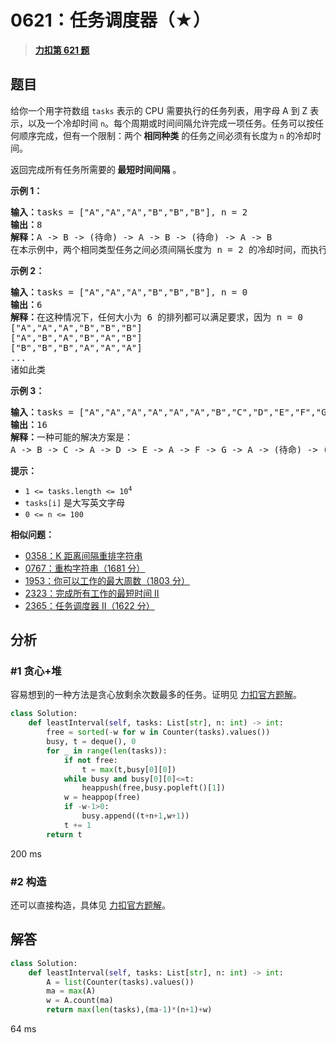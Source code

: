 # 0621：任务调度器（★）


> <u>**[力扣第 621 题](https://leetcode.cn/problems/task-scheduler/)**</u>

## 题目

<p>给你一个用字符数组 <code>tasks</code> 表示的 CPU 需要执行的任务列表，用字母 A 到 Z 表示，以及一个冷却时间 <code>n</code>。每个周期或时间间隔允许完成一项任务。任务可以按任何顺序完成，但有一个限制：两个<strong> 相同种类</strong> 的任务之间必须有长度为<strong> </strong><code>n</code><strong> </strong>的冷却时间。</p>

<p>返回完成所有任务所需要的<strong> 最短时间间隔</strong> 。</p>



<p><strong>示例 1：</strong></p>

<pre>
<strong>输入：</strong>tasks = ["A","A","A","B","B","B"], n = 2
<strong>输出：</strong>8
<strong>解释：</strong>A -&gt; B -&gt; (待命) -&gt; A -&gt; B -&gt; (待命) -&gt; A -&gt; B
在本示例中，两个相同类型任务之间必须间隔长度为 n = 2 的冷却时间，而执行一个任务只需要一个单位时间，所以中间出现了（待命）状态。 </pre>

<p><strong>示例 2：</strong></p>

<pre>
<strong>输入：</strong>tasks = ["A","A","A","B","B","B"], n = 0
<strong>输出：</strong>6
<strong>解释：</strong>在这种情况下，任何大小为 6 的排列都可以满足要求，因为 n = 0
["A","A","A","B","B","B"]
["A","B","A","B","A","B"]
["B","B","B","A","A","A"]
...
诸如此类
</pre>

<p><strong>示例 3：</strong></p>

<pre>
<strong>输入：</strong>tasks = ["A","A","A","A","A","A","B","C","D","E","F","G"], n = 2
<strong>输出：</strong>16
<strong>解释：</strong>一种可能的解决方案是：
A -&gt; B -&gt; C -&gt; A -&gt; D -&gt; E -&gt; A -&gt; F -&gt; G -&gt; A -&gt; (待命) -&gt; (待命) -&gt; A -&gt; (待命) -&gt; (待命) -&gt; A
</pre>



<p><strong>提示：</strong></p>

<ul>
<li><code>1 &lt;= tasks.length &lt;= 10<sup>4</sup></code></li>
<li><code>tasks[i]</code> 是大写英文字母</li>
<li><code>0 &lt;= n &lt;= 100</code></li>
</ul>


**相似问题：**
- [0358：K 距离间隔重排字符串](/leetcode/0358)
- [0767：重构字符串（1681 分）](/leetcode/0767)
- [1953：你可以工作的最大周数（1803 分）](/leetcode/1953)
- [2323：完成所有工作的最短时间 II](/leetcode/2323)
- [2365：任务调度器 II（1622 分）](/leetcode/2365)


## 分析

### #1 贪心+堆

容易想到的一种方法是贪心放剩余次数最多的任务。证明见 [力扣官方题解](https://leetcode.cn/u/leetcode-solution/)。

```python
class Solution:
    def leastInterval(self, tasks: List[str], n: int) -> int:
        free = sorted(-w for w in Counter(tasks).values())
        busy, t = deque(), 0
        for _ in range(len(tasks)):
            if not free:
                t = max(t,busy[0][0])
            while busy and busy[0][0]<=t:
                heappush(free,busy.popleft()[1])
            w = heappop(free)
            if -w-1>0:
                busy.append((t+n+1,w+1))
            t += 1
        return t
```
200 ms

### #2 构造

还可以直接构造，具体见 [力扣官方题解](https://leetcode.cn/u/leetcode-solution/)。

## 解答


```python
class Solution:
    def leastInterval(self, tasks: List[str], n: int) -> int:
        A = list(Counter(tasks).values())
        ma = max(A)
        w = A.count(ma)
        return max(len(tasks),(ma-1)*(n+1)+w)
```
64 ms
